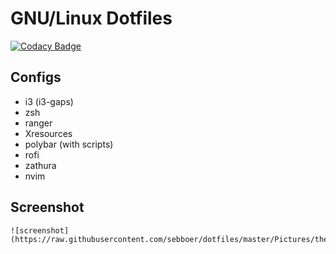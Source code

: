 # GNU/Linux Dotfiles
[![Codacy Badge](https://api.codacy.com/project/badge/Grade/640fe243663343eb9fb6a49e7b2bfe1a)](https://www.codacy.com/app/sebboer/dotfiles?utm_source=github.com&amp;utm_medium=referral&amp;utm_content=sebboer/dotfiles&amp;utm_campaign=Badge_Grade)

## Configs
+ i3 (i3-gaps)
+ zsh
+ ranger
+ Xresources
+ polybar (with scripts)
+ rofi
+ zathura
+ nvim

## Screenshot

	![screenshot](https://raw.githubusercontent.com/sebboer/dotfiles/master/Pictures/themes/default.png)
